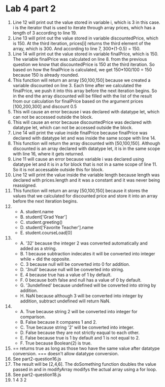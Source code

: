 # Lab 4 part 2

1. Line 12 will print out the value stored in variable i, which is 3 in this case. i is the iterator that is used to iterate through array prices, which has a length of 3 according to line 19.
2. Line 13 will print out the value stored in variable discountedPrice, which is 150. At the third iteration, prices[i] returns the third element of the array, which is 300. And according to line 7, 300*(1-0.5) = 150.
3. Line 14 will print out the value stored in variable finalPrice, which is 150. The variable finalPrice was calculated on line 8. from the previous question we know that discountedPrice is 150 at the third iteration. So based on how the finalPrice is calculated, we get 150*100/100 = 150 because 150 is already rounded.
4. This function will return an array [50,100,150] because we created a variable discounted on line 3. Each time after we calculated the finalPrice, we push it into this array before the next iteration begins. So in the end the array discounted will be filled with the list of the result from our calculation for finalPrice based on the argument prices [100,200,300] and discount 0.5
5. This will cause an error because i was declared with datatype let, which can not be accessed outside the block.
6. This will cause an error because discountedPrice was declared with datatype let, which can not be accessed outside the block.
7. Line 14 will print the value inside finalPrice because finalPrice was declared with datatype let and was inside the same scope with line 14.
8. This function will return the array discounted with [50,100,150]. Although discounted is an array declared with datatype let, it is in the same scope with line 16, where it gets returned.
9. Line 11 will cause an error because variable i was declared using datatype let and it is in a for block that is not in a same scope of line 11. So it is not accessable outside this for block.
10. Line 12 will print the value inside the variable length because length was declared with prices.length and it was a constant and it was never being reassigned.
11. This function will return an array [50,100,150] because it stores the values that we calculated for discounted price and store it into an array before the next iteration begins.
12. - A. student.name
    - B. student['Grad Year']
    - C. student.greeting()
    - D. student['Favorite Teacher'].name
    - E. student.courseLoad[0]
13. - A. '32' because the integer 2 was converted automatically and added as a string.
    - B. 1 because subtraction indecates it will be converted into integer while + did the opposite.
    - C. 3 because null will be converted into 0 for addition.
    - D. '3null' because null will be converted into string.
    - E. 4 because true has a value of 1 by default.
    - F. 0 because both false and null has a value of 0 by default.
    - G. '3undefined' because undefined will be converted into string by addition.
    - H. NaN because although 3 will be converted into integer by addition, subtract undefined will return NaN.
14. - A. True because string 2 will be converted into integer for comparison.
    - B. False because it compares 1 and 2.
    - C. True because string '2' will be converted into integer.
    - D. False because they are not strictly eaqual to each other.
    - E. False because true is 1 by default and 1 is not equal to 2.
    - F. True because Boolean(2) is true.
15. == returns true as long as those two have the same value after datatype conversion. === doesn't allow datatype conversion.
16. See part2-question16.js
17. The result will be [2,4,6]. The doSomething function doubles the value passed in and in modifyArray modifys the actual array using a for loop.
18. See part2-question18.js
19. 1
    4
    3
    2